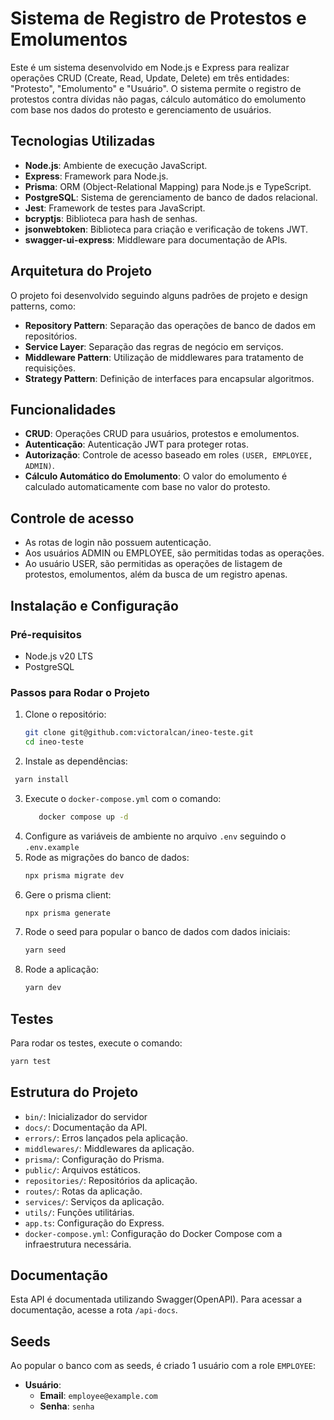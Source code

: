 # Sistema de Registro de Protestos e Emolumentos

Este é um sistema desenvolvido em Node.js e Express para realizar operações CRUD (Create, Read, Update, Delete) em três entidades: "Protesto", "Emolumento" e "Usuário". O sistema permite o registro de protestos contra dívidas não pagas, cálculo automático do emolumento com base nos dados do protesto e gerenciamento de usuários.

## Tecnologias Utilizadas

- **Node.js**: Ambiente de execução JavaScript.
- **Express**: Framework para Node.js.
- **Prisma**: ORM (Object-Relational Mapping) para Node.js e TypeScript.
- **PostgreSQL**: Sistema de gerenciamento de banco de dados relacional.
- **Jest**: Framework de testes para JavaScript.
- **bcryptjs**: Biblioteca para hash de senhas.
- **jsonwebtoken**: Biblioteca para criação e verificação de tokens JWT.
- **swagger-ui-express**: Middleware para documentação de APIs.

## Arquitetura do Projeto

O projeto foi desenvolvido seguindo alguns padrões de projeto e design patterns, como:
- **Repository Pattern**: Separação das operações de banco de dados em repositórios.
- **Service Layer**: Separação das regras de negócio em serviços.
- **Middleware Pattern**: Utilização de middlewares para tratamento de requisições.
- **Strategy Pattern**: Definição de interfaces para encapsular algoritmos.

## Funcionalidades

- **CRUD**: Operações CRUD para usuários, protestos e emolumentos.
- **Autenticação**: Autenticação JWT para proteger rotas.
- **Autorização**: Controle de acesso baseado em roles `(USER, EMPLOYEE, ADMIN)`.
- **Cálculo Automático do Emolumento**: O valor do emolumento é calculado automaticamente com base no valor do protesto.

## Controle de acesso

- As rotas de login não possuem autenticação.
- Aos usuários ADMIN ou EMPLOYEE, são permitidas todas as operações.
- Ao usuário USER, são permitidas as operações de listagem de protestos, emolumentos, além da busca de um registro apenas.

## Instalação e Configuração

### Pré-requisitos

- Node.js v20 LTS
- PostgreSQL 

### Passos para Rodar o Projeto

1. Clone o repositório:
   ```bash
   git clone git@github.com:victoralcan/ineo-teste.git
   cd ineo-teste
   ```
2. Instale as dependências:
  ```bash
   yarn install
 ```
3. Execute o `docker-compose.yml` com o comando:
   ```bash
      docker compose up -d
   ```
4. Configure as variáveis de ambiente no arquivo `.env` seguindo o `.env.example`
5. Rode as migrações do banco de dados:
   ```bash
   npx prisma migrate dev
   ```
6. Gere o prisma client:
    ```bash
   npx prisma generate
   ```
7. Rode o seed para popular o banco de dados com dados iniciais:
   ```bash
   yarn seed
   ```
8. Rode a aplicação:
   ```bash
   yarn dev
   ```
   
## Testes

Para rodar os testes, execute o comando:
```bash
yarn test
```

## Estrutura do Projeto

  * `bin/`: Inicializador do servidor
  * `docs/`: Documentação da API.
  * `errors/`: Erros lançados pela aplicação.
  * `middlewares/`: Middlewares da aplicação.
  * `prisma/`: Configuração do Prisma.
  * `public/`: Arquivos estáticos.
  * `repositories/`: Repositórios da aplicação.
  * `routes/`: Rotas da aplicação.
  * `services/`: Serviços da aplicação.
  * `utils/`: Funções utilitárias.
  * `app.ts`: Configuração do Express.
  * `docker-compose.yml`: Configuração do Docker Compose com a infraestrutura necessária.

## Documentação

Esta API é documentada utilizando Swagger(OpenAPI). Para acessar a documentação, acesse a rota `/api-docs`.

## Seeds

Ao popular o banco com as seeds, é criado 1 usuário com a role `EMPLOYEE`:
- **Usuário**: 
  - **Email**: `employee@example.com`
  - **Senha**: `senha`
